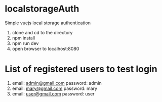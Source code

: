 # localstorageAuth
Simple vuejs local storage authentication
1. clone and cd to the directory
2. npm install
2. npm run dev
3. open browser to localhost:8080

# List of registered users to test login
1. email: admin@gmail.com password: admin
2. email: mary@gmail.com password: mary
3. email: user@gmail.com password: user
